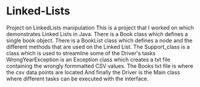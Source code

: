 # Linked-Lists
Project on LinkedLists manipulation
This is a project that I worked on which demonstrates Linked Lists in Java. 
There is a Book class which defines a single book object.
There is a BookList class which defines a node and the different methods that are used on the Linked List.
The Support_class is a class which is used to streamline some of the Driver's tasks
WrongYearException is an Exception class which creates a txt file containing the wrongly formmatted CSV values.
The Books txt file is where the csv data points are located 
And finally the Driver is the Main class where different tasks can be executed with the interface.

